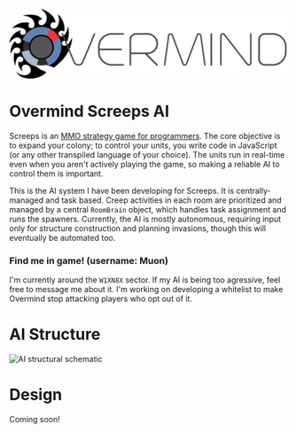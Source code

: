 ![](/img/OvermindLogo.png)

# Overmind Screeps AI

Screeps is an [MMO strategy game for programmers](https://screeps.com/). The core objective is to expand your colony; to control your units, you write code in JavaScript (or any other transpiled language of your choice). The units run in real-time even when you aren't actively playing the game, so making a reliable AI to control them is important.

This is the AI system I have been developing for Screeps. It is centrally-managed and task based. Creep activities in each room are prioritized and managed by a central `RoomBrain` object, which handles task assignment and runs the spawners. Currently, the AI is mostly autonomous, requiring input only for structure construction and planning invasions, though this will eventually be automated too.

### Find me in game! (username: Muon)
I'm currently around the `W1XN8X` sector. If my AI is being too agressive, feel free to message me about it. I'm working on developing a whitelist to make Overmind stop attacking players who opt out of it.

# AI Structure

![AI structural schematic](/img/AIdiagram.png)



# Design

Coming soon!





